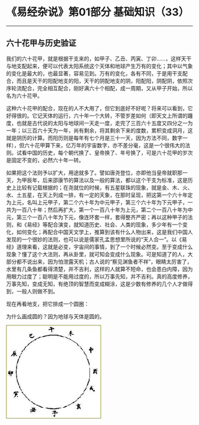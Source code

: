 # 《易经杂说》第01部分 基础知识（33）

------

## 六十花甲与历史验证

我们的六十花甲，就是根据干支来的，如甲子、乙丑、丙寅、丁卯……，这样天干与地支配起来，便可以代表太阳系统这个天体和地球产生万有的变化；其中以气象的变化是最大的，也最显著，容易见到。万有的变化，各有不同，于是用干支配合，而且是天干的阳配地支的阳，天干的阴配地支的阴，阳配阳，阴配阴，依照次序轮流配合，完全相互配合，刚好满六十个相配，成一周期，又从甲子开始，所以名为六十花甲。

这种六十花甲的配合，现在的人不大用了，但它到底好不好呢？将来可以看到，它好得很的。它记天体的运行，六十年一个大转，不管岁差如何（即天文上所谓的躔度，也就是古代说的太阳与地球间一天走一度，走完了三百六十五度又四分之一为一年；以三百六十天为一年，尚有剩余，将其剩余下来的度数，累积变成洞月，这就是阴历的计算。而阳历则是每年有七个月是三十一天，因为方法不同，数字一样），但六十花甲算下来，亿万年的宇宙数字，亦不差分毫，这是一个很伟大的法则。试看中国的历史，每个朝代换了、皇帝换了、年号换了，可是六十花甲的岁次是固定不变的，必然六十年一转。

如果把这个法则予以扩大，用途就多了。譬如唐尧登位，亦即他当皇帝就职那一天，为甲辰年，后来邵康节的算法以及一般的算法，都以这个干支为标准，这是历史上比较有记载根据的；在尧就位的时候，有五星联珠的现象，就是金、木、火、水、土五星，在天上列成一排，有一定的天象，在那时呈现，把这第一个六十年定为上元，名叫上元甲子，第二个六十年为中元甲子，第三个六十年为下元甲子，一共为一百八十年；然后再扩大，第一个一百八十年为上元，第二个一百八十年为中元，第三个一百八十年为下元，像连环套一样，套得整齐严密；再以这种甲子的法则，和《易经》等配合演变，就知道历史、社会、人类的现象，多少年有一个变化，如何变化；再配合中国天文学上，推算到该有什么人物出来，这是我们中国人发现的一个很妙的法则，也可以说是儒家孔孟思想里所说的“天人合一”。以《易经》道理来看，这就是必变，宇宙间的事情，到了一个时候必然变。至于变成什么现象？懂了这个大法则，再从卦里，就可知会变成什么现象。可是知道了的人，大部分都不说出来，因为怕泄露天机；古人说的“察见渊鱼者不祥”，眼睛太厉害了，水里有几条鱼都看得清楚，并不吉利，这样的人就算不短命，也会患白内障，因为用眼力过度了；聪明是不能用过度的，所以万事先知，并不吉利。真的高度修养，万事先知，变成无知，有绝顶的智慧而变成糊涂，这是少数有修养的几个人才做得到，一般人则做不到。

现在再看地支，把它排成一个圆圈：

为什么画成圆的？因为地球与天体是圆的。

![地支](%E5%85%AD%E5%8D%81%E8%8A%B1%E7%94%B2%E4%B8%8E%E5%8E%86%E5%8F%B2%E9%AA%8C%E8%AF%81/dizhi.jpg)